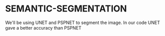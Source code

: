 # SEMANTIC-SEGMENTATION
We'll be using UNET and PSPNET to segment the image. In our code UNET gave a better accuracy than PSPNET
